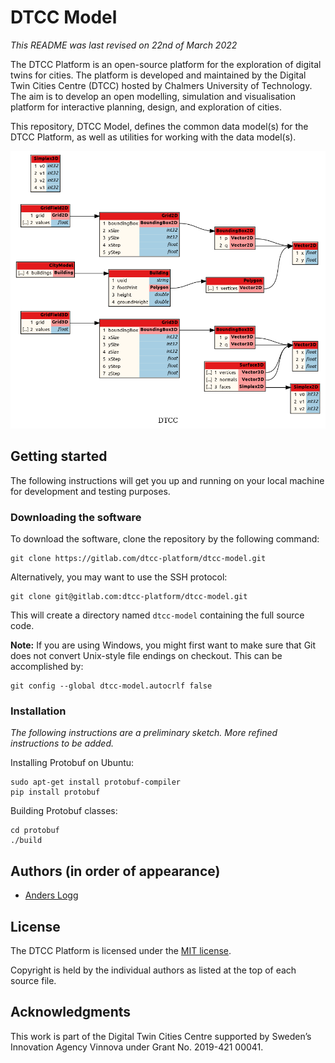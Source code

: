 # DTCC Model

_This README was last revised on 22nd of March 2022_

The DTCC Platform is an open-source platform for the exploration of
digital twins for cities. The platform is developed and maintained by
the Digital Twin Cities Centre (DTCC) hosted by Chalmers University of
Technology. The aim is to develop an open modelling, simulation and
visualisation platform for interactive planning, design, and
exploration of cities.

This repository, DTCC Model, defines the common data model(s) for the
DTCC Platform, as well as utilities for working with the data
model(s).

![](protodot/dtcc.dot.png)

## Getting started

The following instructions will get you up and running on your local machine
for development and testing purposes.

### Downloading the software

To download the software, clone the repository by the following command:

    git clone https://gitlab.com/dtcc-platform/dtcc-model.git

Alternatively, you may want to use the SSH protocol:

    git clone git@gitlab.com:dtcc-platform/dtcc-model.git

This will create a directory named `dtcc-model` containing the full
source code.

**Note:** If you are using Windows, you might first want to make sure
that Git does not convert Unix-style file endings on checkout. This
can be accomplished by:

    git config --global dtcc-model.autocrlf false

### Installation

_The following instructions are a preliminary sketch. More refined instructions to be added._

Installing Protobuf on Ubuntu:

    sudo apt-get install protobuf-compiler
    pip install protobuf

Building Protobuf classes:

    cd protobuf
    ./build

## Authors (in order of appearance)

* [Anders Logg](http://anders.logg.org)

## License

The DTCC Platform is licensed under the [MIT
license](https://opensource.org/licenses/MIT).

Copyright is held by the individual authors as listed at the top of
each source file.

## Acknowledgments

This work is part of the Digital Twin Cities Centre supported by
Sweden’s Innovation Agency Vinnova under Grant No. 2019-421 00041.
